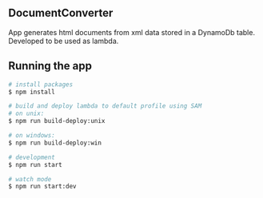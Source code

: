 ## DocumentConverter
App generates html documents from xml data stored in a DynamoDb table. Developed to be used as lambda.

## Running the app

```bash
# install packages 
$ npm install

# build and deploy lambda to default profile using SAM 
# on unix:
$ npm run build-deploy:unix

# on windows:
$ npm run build-deploy:win

# development
$ npm run start

# watch mode
$ npm run start:dev
```
